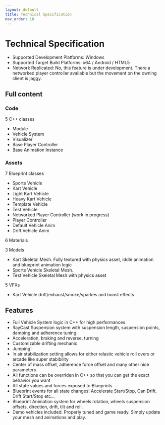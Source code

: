 ```yaml
---
layout: default
title: Technical Specification
nav_order: 10
---
```


# Technical Specification

- Supported Development Platforms: Windows
- Supported Target Build Platforms: x64 / Android / HTML5
- Network Replicated: No, this feature is under development. There a networked player controller available but the movement on the owning client is jaggy.

## Full content

### Code

5 C++ classes 
- Module
- Vehicle System 
- Visualizer 
- Base Player Controller
- Base Animation Instance

### Assets

7 Blueprint classes
- Sports Vehicle
- Kart Vehicle
- Light Kart Vehicle
- Heavy Kart Vehicle
- Template Vehicle
- Test Vehicle
- Networked Player Controller (work in progress)
- Player Controller
- Default Vehicle Anim
- Drift Vehicle Anim

6 Materials

3 Models 
- Kart Skeletal Mesh. Fully textured with physics asset, iddle animation and blueprint animation logic
- Sports Vehicle Skeletal Mesh.
- Test Vehicle Skeletal Mesh with physics asset

5 VFXs
- Kart Vehicle drift/exhaust/smoke/sparkes and boost effects

## Features

- Full Vehicle System logic in C++ for high performances
- RayCast Suspension system with suspension length, suspension points, damping and adherence tuning
- Acceleration, braking and reverse, turning
- Customizable drifting mechanic
- Jumping!
- In air stabilization setting allows for either relastic vehicle roll overs or arcade like super stabibility
- Center of mass offset, adherence force offset and many other nice parameters
- All functions can be overriden in C++ so that you can get the exact behavior you want
- All state values and forces exposed to Blueprints
- Blueprint events for all state changes! Accelerate Start/Stop, Can Drift, Drift Start/Stop etc...
- Blueprint Animation system for wheels rotation, wheels suspension offsets, direction, drift, tilt and roll.
- Demo vehicles included. Properly tuned and game ready. Simply update your mesh and animations and play.



